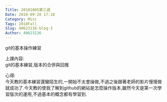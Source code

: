 ```yaml
---
Title: 20181005第三週
Date: 2018-09-28 17:18
Category: Misc
Tags: 2018Fall
Slug: 40623136-blog-3
Author: 40623136
---
```


git的基本操作練習

<!-- PELICAN_END_SUMMARY -->

上課內容:<br>                                                                                                                                                                    git的基本練習,版本的合併與回推



心得:<br>                                                                                                                                                                         今天教的基本練習還蠻陌生的,一開始不太會操做,不過之後跟著老師的影片慢慢做就成功了.今天教的使我了解到github的網站是怎麼操作版本,雖然今天是第一次學習版次的運用,不過基本的概念都有學習到.